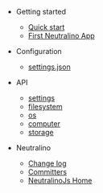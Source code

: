 * Getting started
  * [Quick start](gettingstarted/quickstart.md)
  * [First Neutralino App](gettingstarted/firstapp.md)
 
* Configuration
  * [settings.json](configuration/settings.json.md)

* API
  * [settings](api/settings.md)
  * [filesystem](api/filesystem.md)  
  * [os](api/os.md)  
  * [computer](api/computer.md)  
  * [storage](api/storage.md)

* Neutralino
  * [Change log](other/changelog.md)
  * [Committers](other/commiters.md)
  * [NeutralinoJs Home](https://neutralinojs.github.io)
